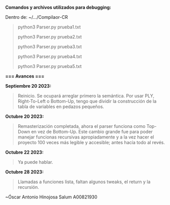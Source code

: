 **Comandos y archivos utilizados para debugging:**

Dentro de: ~/.../Compilaor-CR

> python3 Parser.py prueba1.txt
>
> python3 Parser.py prueba2.txt
>
> python3 Parser.py prueba3.txt
>
> python3 Parser.py prueba4.txt
>
> python3 Parser.py prueba5.txt

**=== Avances ===**

**Septiembre 20 2023:**

> Reinicio. Se ocupará arreglar primero la semántica. Por usar PLY, Right-To-Left o Bottom-Up, tengo que dividir la construcción de la tabla de variables en pedazos pequeños.

**Octubre 20 2023:**

> Remasterización completada, ahora el parser funciona como Top-Down en vez de Bottom-Up. Este cambio grande fue para poder manejar funcionas recursivas apropiadamente y a la vez hacer el proyecto 100 veces más legible y accesible; antes hacía todo al revés.

**Octubre 22 2023:**

> Ya puede hablar.

**Octubre 28 2023:**

> Llamadas a funciones lista, faltan algunos tweaks, el return y la recursión.

~Óscar Antonio Hinojosa Salum A00821930
